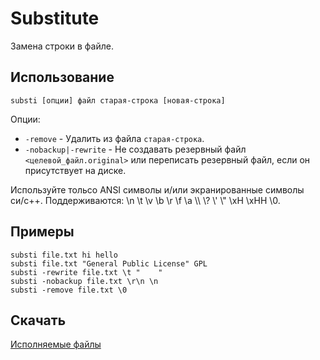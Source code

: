 # Substitute

Замена строки в файле.

## Использование ##

    substi [опции] файл старая-строка [новая-строка]

Опции:

- `-remove` - Удалить из файла `старая-строка`.
- `-nobackup|-rewrite` - Не создавать резервный файл `<целевой_файл.original>` или переписать резервный файл, если он присутствует на диске.

Используйте тольсо ANSI символы и/или экранированные символы си/c++.
Поддерживаются: \\n \\t \\v \\b \\r \\f \\a \\\\ \\? \\' \\\" \\xH \\xHH \\0.

## Примеры ##

	substi file.txt hi hello
	substi file.txt "General Public License" GPL
	substi -rewrite file.txt \t "    "
	substi -nobackup file.txt \r\n \n
	substi -remove file.txt \0

## Скачать ##

[Исполняемые файлы](https://github.com/Ruzzz/Substitute/releases)
